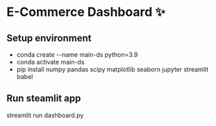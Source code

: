 # E-Commerce Dashboard ✨

## Setup environment
- conda create --name main-ds python=3.9
- conda activate main-ds
- pip install numpy pandas scipy matplotlib seaborn jupyter streamlit babel

## Run steamlit app
streamlit run dashboard.py



